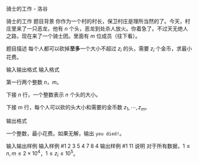 



骑士的工作 - 洛谷














骑士的工作
题目背景
你作为一个村的村长，保卫村庄是理所当然的了。今天，村庄里来了一只恶龙，他有 $n$ 个头，恶龙到处杀人放火。你着急了。不过天无绝人之路，现在来了一个骑士团。里面有 $m$ 位成员（往下看）。

题目描述
每个人都可以砍掉**至多**一个大小不超过 $z_i$ 的头，需要 $z_i$ 个金币，求最小花费。

输入输出格式
输入格式

第一行两个整数 $n$，$m$。

下接 $n$ 行，一个整数表示 $n$ 个头的大小。

下接 $m$ 行，每个人可以砍的头大小和需要的金币数 $z_1, \cdots, z_m$。

输出格式

一个整数，最小花费。如果无解，输出 `you died!`。

输入输出样例
输入样例 #1
2 3
5 
4
7 
8
4
输出样例 #1
11
说明
对于所有数据，$1 \le n,m \le 2 \times 10^4$，$1 \leq z_i \leq 10^5$。






